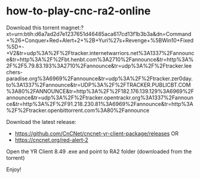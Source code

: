 # how-to-play-cnc-ra2-online

Download this torrent
magnet:?xt=urn:btih:d6a7ad2d7e1237651d46485aca617cd13f1b3b3a&dn=Command+%26+Conquer+Red+Alert+2+%2B+Yuri%27s+Revenge+%5BWin10+Fixed%5D+-+V2&tr=udp%3A%2F%2Ftracker.internetwarriors.net%3A1337%2Fannounce&tr=http%3A%2F%2Fbt.henbt.com%3A2710%2Fannounce&tr=http%3A%2F%2F5.79.83.193%3A2710%2Fannounce&tr=udp%3A%2F%2Ftracker.leechers-paradise.org%3A6969%2Fannounce&tr=udp%3A%2F%2Ftracker.zer0day.to%3A1337%2Fannounce&tr=UDP%3A%2F%2FTRACKER.PUBLICBT.COM%3A80%2FANNOUNCE&tr=http%3A%2F%2F182.176.139.129%3A6969%2Fannounce&tr=udp%3A%2F%2Ftracker.opentrackr.org%3A1337%2Fannounce&tr=http%3A%2F%2F91.218.230.81%3A6969%2Fannounce&tr=http%3A%2F%2Ftracker.openbittorrent.com%3A80%2Fannounce

Download the latest release:
- https://github.com/CnCNet/cncnet-yr-client-package/releases
OR
- https://cncnet.org/red-alert-2

Open the YR Client 8.49 .exe and point to RA2 folder (downloaded from the torrent)

Enjoy!

